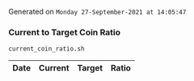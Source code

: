 Generated on `Monday 27-September-2021 at 14:05:47`

### Current to Target Coin Ratio
`current_coin_ratio.sh`

Date|Current|Target|Ratio
---|---|---|---
